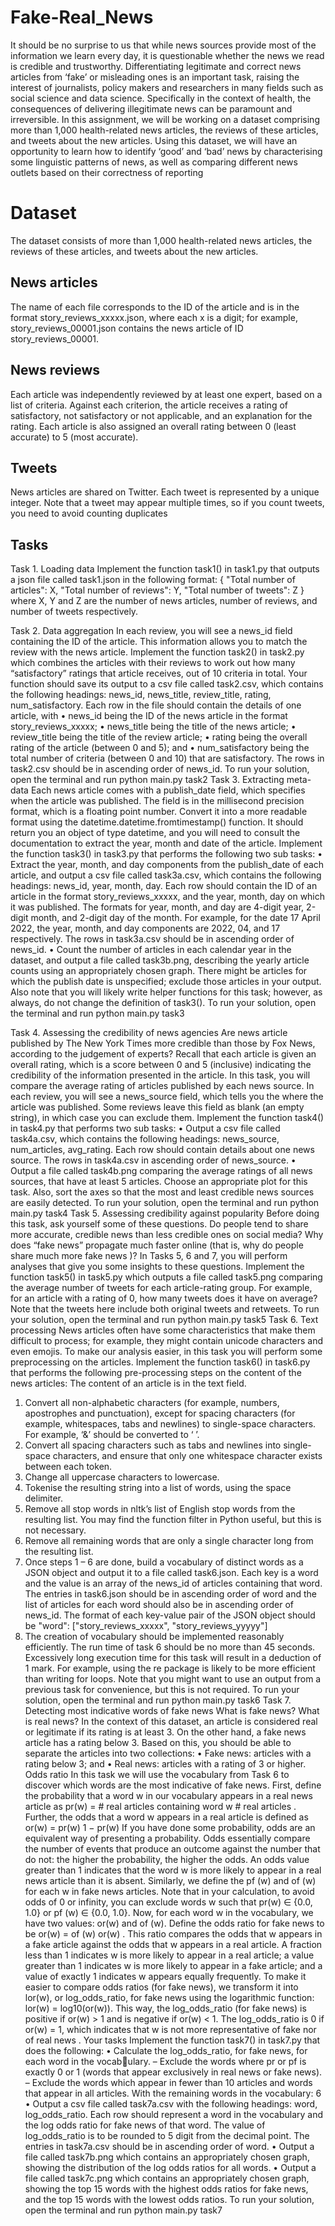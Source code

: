 # Fake-Real_News
It should be no surprise to us that while news sources provide most of the information we learn every day, it is questionable whether the news we read is credible and trustworthy. Differentiating legitimate and correct news articles
from ‘fake’ or misleading ones is an important task, raising the interest of journalists, policy makers and researchers in many fields such as social science and data science. Specifically in the context of health, the consequences of delivering illegitimate news can be paramount and irreversible.
In this assignment, we will be working on a dataset comprising more than 1,000 health-related news articles, the reviews of these articles, and tweets about the new articles.
Using this dataset, we will have an opportunity to learn how to identify ‘good’ and ‘bad’ news by characterising some linguistic patterns of news, as well as comparing different news outlets based on their correctness of reporting
# Dataset
The dataset consists of more than 1,000 health-related news articles, the reviews of these articles, and tweets about the new articles.
## News articles
The name of each file corresponds to the ID of the article and is in
the format story_reviews_xxxxx.json, where each x is a digit; for example,
story_reviews_00001.json contains the news article of ID story_reviews_00001.
## News reviews
Each article was independently reviewed by at least one expert, based on a list of
criteria. Against each criterion, the article receives a rating of satisfactory, not
satisfactory or not applicable, and an explanation for the rating. Each article is
also assigned an overall rating between 0 (least accurate) to 5 (most accurate).
## Tweets
News articles are shared on Twitter. Each tweet is represented by a unique integer. Note that a tweet may appear
multiple times, so if you count tweets, you need to avoid counting duplicates
## Tasks

Task 1. Loading data 
Implement the function task1() in task1.py that outputs a json file called task1.json in the following format:
{
"Total number of articles": X,
"Total number of reviews": Y,
"Total number of tweets": Z
}
where X, Y and Z are the number of news articles, number of reviews, and number of tweets respectively.

Task 2. Data aggregation 
In each review, you will see a news_id field containing the ID of the article. This information allows you to match the review with the news article. Implement the function task2() in task2.py which combines the articles with their reviews to work out how many “satisfactory” ratings that article receives, out of 10 criteria in total. Your function should save its output to a csv file called task2.csv, which contains the following headings: news_id, news_title, review_title, rating, num_satisfactory. Each row in the file should contain the details of one article, with
• news_id being the ID of the news article in the format story_reviews_xxxxx;
• news_title being the title of the news article;
• review_title being the title of the review article;
• rating being the overall rating of the article (between 0 and 5); and
• num_satisfactory being the total number of criteria (between 0 and 10) that are satisfactory.
The rows in task2.csv should be in ascending order of news_id.
To run your solution, open the terminal and run python main.py task2
Task 3. Extracting meta-data 
Each news article comes with a publish_date field, which specifies when the article was published. The field is in the millisecond precision format, which is a floating point number. Convert it into a more readable format using the datetime.datetime.fromtimestamp() function. It should return you an object of type datetime, and you will need to consult the documentation to extract the year, month and date of the article.
Implement the function task3() in task3.py that performs the following two sub tasks:
• Extract the year, month, and day components from the publish_date of each article, and output a csv file called task3a.csv, which contains the following headings: news_id, year, month, day. Each row should contain the ID of an article in the format story_reviews_xxxxx, and the year, month, day on which it was published. The formats for year, month, and day are 4-digit year, 2-digit month, and 2-digit day of the month. For example, for the date 17 April 2022, the year, month, and day components are 2022, 04, and 17 respectively. The rows in task3a.csv should be in ascending order of news_id.
• Count the number of articles in each calendar year in the dataset, and output a file called task3b.png, describing the yearly article counts using an appropriately chosen graph. There might be articles for which the publish date is unspecified; exclude those articles in your output. Also note that you will likely write helper functions for this task; however, as always, do not change the definition of task3(). To run your solution, open the terminal and run python main.py task3

Task 4. Assessing the credibility of news agencies 
Are news article published by The New York Times more credible than those by Fox News, according to the judgement of experts? Recall that each article is given an overall rating, which is a score between 0 and 5 (inclusive) indicating the credibility of the information presented in the article. In this task, you will compare the average rating of articles published by each news source. In each review, you will see a news_source field, which tells you the where the article was published. Some reviews leave this field as blank (an empty
string), in which case you can exclude them. Implement the function task4() in task4.py that performs two sub tasks:
• Output a csv file called task4a.csv, which contains the following headings: news_source, num_articles, avg_rating. Each row should contain
details about one news source. The rows in task4a.csv in ascending order of news_source.
• Output a file called task4b.png comparing the average ratings of all news sources, that have at least 5 articles. Choose an appropriate plot for this task. Also, sort the axes so that the most and least credible news sources are easily detected.
To run your solution, open the terminal and run python main.py task4
Task 5. Assessing credibility against popularity 
Before doing this task, ask yourself some of these questions. Do people tend to share more accurate, credible news than less credible ones on social media?
Why does “fake news” propagate much faster online (that is, why do people share much more fake news )? In Tasks 5, 6 and 7, you will perform analyses that give you some insights to these questions. Implement the function task5() in task5.py which outputs a file called task5.png comparing the average number of tweets for each article-rating group. For example, for an article with a rating of 0, how many tweets does it have on average? Note that the tweets here include both original tweets and retweets. To run your solution, open the terminal and run python main.py task5
Task 6. Text processing 
News articles often have some characteristics that make them difficult to process; for example, they might contain unicode characters and even emojis. To make our analysis easier, in this task you will perform some preprocessing on the articles. Implement the function task6() in task6.py that performs the following pre-processing steps on the content of the news articles: The content of an article is in the text field.
1. Convert all non-alphabetic characters (for example, numbers, apostrophes
and punctuation), except for spacing characters (for example, whitespaces,
tabs and newlines) to single-space characters. For example, ‘&’ should be
converted to ‘ ’.
2. Convert all spacing characters such as tabs and newlines into single-space characters, and ensure that only one whitespace character exists between each token.
3. Change all uppercase characters to lowercase.
4. Tokenise the resulting string into a list of words, using the space delimiter.
5. Remove all stop words in nltk’s list of English stop words from the resulting list. You may find the function filter in Python useful, but this is not necessary.
6. Remove all remaining words that are only a single character long from the
resulting list.
7. Once steps 1 – 6 are done, build a vocabulary of distinct words as a JSON object and output it to a file called task6.json. Each key is a word and the value is an array of the news_id of articles containing that word. 
The entries in task6.json should be in ascending order of word and the list of articles for each word should also be in ascending order of news_id. The format of each key-value pair of the JSON object should be "word": ["story_reviews_xxxxx", "story_reviews_yyyyy"]
8. The creation of vocabulary should be implemented reasonably efficiently. The run time of task 6 should be no more than 45 seconds. Excessively long execution time for this task will result in a deduction of 1 mark. For example, using the re package is likely to be more efficient than writing for loops.
Note that you might want to use an output from a previous task for convenience, but this is not required. To run your solution, open the terminal and run python main.py task6
Task 7. Detecting most indicative words of fake news 
What is fake news? What is real news? In the context of this dataset, an article is considered real or legitimate if its rating is at least 3. On the other hand, a fake news article has a rating below 3. Based on this, you should be able to separate the articles into two collections:
• Fake news: articles with a rating below 3; and
• Real news: articles with a rating of 3 or higher.
Odds ratio
In this task we will use the vocabulary from Task 6 to discover which words are
the most indicative of fake news.
First, define the probability that a word w in our vocabulary appears in a real news article as
pr(w) = # real articles containing word w # real articles .
Further, the odds that a word w appears in a real article is defined as
or(w) = pr(w)
1 − pr(w)
If you have done some probability, odds are an equivalent way of presenting a probability. Odds essentially compare the number of events that produce an outcome against the number that do not: the higher the probability, the higher the odds. An odds value greater than 1 indicates that the word w is more likely to appear in a real news article than it is absent. Similarly, we define the pf (w) and of (w) for each w in fake news articles. Note that in your calculation, to avoid odds of 0 or infinity, you can exclude words w such that pr(w) ∈ {0.0, 1.0} or pf (w) ∈ {0.0, 1.0}. Now, for each word w in the vocabulary, we have two values: or(w) and of (w). Define the odds ratio for fake news to be or(w) = of (w) or(w) .
This ratio compares the odds that w appears in a fake article against the odds
that w appears in a real article. A fraction less than 1 indicates w is more likely
to appear in a real article; a value greater than 1 indicates w is more likely to
appear in a fake article; and a value of exactly 1 indicates w appears equally
frequently.
To make it easier to compare odds ratios (for fake news), we transform it
into lor(w), or log_odds_ratio, for fake news using the logarithmic function:
lor(w) = log10(or(w)).
This way, the log_odds_ratio (for fake news) is positive if or(w) > 1 and is
negative if or(w) < 1. The log_odds_ratio is 0 if or(w) = 1, which indicates
that w is not more representative of fake nor of real news .
Your tasks
Implement the function task7() in task7.py that does the following:
• Calculate the log_odds_ratio, for fake news, for each word in the vocabulary.
– Exclude the words where pr or pf is exactly 0 or 1 (words that appear
exclusively in real news or fake news).
– Exclude the words which appear in fewer than 10 articles and words
that appear in all articles.
With the remaining words in the vocabulary:
6
• Output a csv file called task7a.csv with the following headings: word,
log_odds_ratio. Each row should represent a word in the vocabulary and
the log odds ratio for fake news of that word. The value of log_odds_ratio
is to be rounded to 5 digit from the decimal point. The entries in task7a.csv
should be in ascending order of word.
• Output a file called task7b.png which contains an appropriately chosen
graph, showing the distribution of the log odds ratios for all words.
• Output a file called task7c.png which contains an appropriately chosen
graph, showing the top 15 words with the highest odds ratios for fake
news, and the top 15 words with the lowest odds ratios.
To run your solution, open the terminal and run python main.py task7

